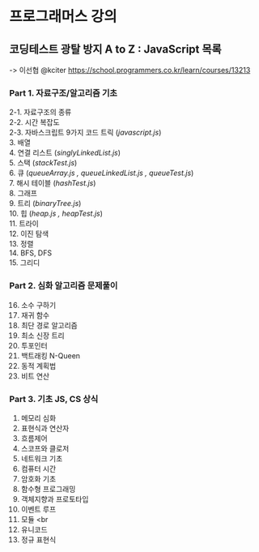# 프로그래머스 강의
## 코딩테스트 광탈 방지 A to Z : JavaScript 목록
-> 이선협 @kciter
<a>https://school.programmers.co.kr/learn/courses/13213</a>

### Part 1. 자료구조/알고리즘 기초
2-1. 자료구조의 종류 <br>
2-2. 시간 복잡도 <br>
2-3. 자바스크립트 9가지 코드 트릭 (*javascript.js*) <br>
3. 배열 <br>
4. 연결 리스트 (*singlyLinkedList.js*) <br>
5. 스택 (*stackTest.js*) <br>
6. 큐 (*queueArray.js , queueLinkedList.js , queueTest.js*) <br>
7. 해시 테이블 (*hashTest.js*)<br>
8. 그래프 <br>
9. 트리 (*binaryTree.js*) <br>
10. 힙 (*heap.js , heapTest.js*)<br>
11. 트라이 <br>
12. 이진 탐색 <br>
13. 정렬 <br>
14. BFS, DFS <br>
15. 그리디 <br>

### Part 2. 심화 알고리즘 문제풀이
16. 소수 구하기 <br>
17. 재귀 함수 <br>
18. 최단 경로 알고리즘 <br>
19. 최소 신장 트리 <br>
20. 투포인터 <br>
21. 백트래킹 N-Queen <br>
22. 동적 계획법 <br>
23. 비트 연산 <br>

### Part 3. 기초 JS, CS 상식
1. 메모리 심화 <br>
2. 표현식과 연산자 <br>
3. 흐름제어 <br>
4. 스코프와 클로저 <br>
5. 네트워크 기초 <br>
6. 컴퓨터 시간 <br>
7. 암호화 기초 <br>
8. 함수형 프로그래밍 <br>
9. 객체지향과 프로토타입 <br>
10. 이벤트 루프 <br>
11. 모듈 <br
12. 유니코드 <br>
13. 정규 표현식 <br>

